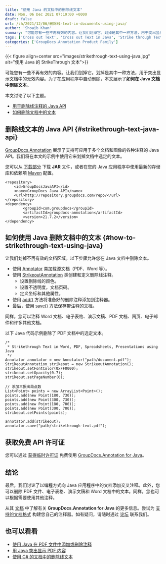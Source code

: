 ```yaml
---
title: "使用 Java 的文档中的删除线文本"
date: Mon, 06 Dec 2021 07:19:00 +0000
draft: false
url: /zh/2021/12/06/删除线-text-in-documents-using-java/
author: 'Shoaib Khan'
summary: "可能您有一些不再有效的内容。让我们划掉它。划掉是其中一种方法，用于突出显示文档中的无效内容。为了在应用程序中自动删除，本文展示了如何在 Java 文档中删除文本。"
tags: ['Cross out Text', 'Cross out Text in Java', 'Strike through Text in Java', 'Strikeout Text', 'Strikethrough Text']
categories: ['GroupDocs.Annotation Product Family']
---
```




{{< figure align=center src="images/strikethrough-text-using-java.jpg" alt="使用 Java 的 StrikeThrough 文本">}}


可能您有一些不再有效的内容。让我们划掉它。划掉是其中一种方法，用于突出显示文档中的无效内容。为了在应用程序中自动删除，本文展示了**如何在 Java 文档中删除文本**。

本文讨论了以下主题。

* [用于删除线注释的 Java API][1]
* [如何删除文档中的文本][2]

## 删除线文本的 Java API {#strikethrough-text-java-api}

[GroupDocs.Annotation][3] 展示了支持可应用于多个文档和图像的各种注释的 Java API。我们将在本文的示例中使用它来划掉文档中选定的文本。

您可以从 [下载部分][4] 下载 **JAR** 文件，或者在您的 Java 应用程序中使用最新的存储库和依赖项 [Maven][5] 配置。

```
<repository>
	<id>GroupDocsJavaAPI</id>
	<name>GroupDocs Java API</name>
	<url>http://repository.groupdocs.com/repo/</url>
</repository>
<dependency>
        <groupId>com.groupdocs</groupId>
        <artifactId>groupdocs-annotation</artifactId>
        <version>21.7.2</version> 
</dependency>
```

## 如何使用 Java 删除文档中的文本 {#how-to-strikethrough-text-using-java}

让我们划掉不再有效的文档区域。以下步骤允许您在 Java 文档中删除文本。

* 使用 [Annotator][6] 类加载源文档（PDF、Word 等）。
* 使用 [StrikeoutAnnotation][7] 类创建和定义删除线注释。
    * 设置删除线的颜色。
    * 设置不透明度，文档页码。
    * 定义坐标和其他属性。
* 使用 [add()][8] 方法将准备好的删除注释添加到注释器。
* 最后，使用 [save()][9] 方法保存带注释的文档。

同样，您可以注释 Word 文档、电子表格、演示文稿、PDF 文档、网页、电子邮件和许多其他文档。

以下 Java 代码示例删除了 PDF 文档中的选定文本。

```
/*
 * Strikethrough Text in Word, PDF, Spreadsheets, Presentations using Java
 */
Annotator annotator = new Annotator("path/document.pdf");
StrikeoutAnnotation strikeout = new StrikeoutAnnotation();
strikeout.setFontColor(0xFF0000);
strikeout.setOpacity(0.7);
strikeout.setPageNumber(0);

// 添加三振出局点数
List<Point> points = new ArrayList<Point>();
points.add(new Point(180, 730));
points.add(new Point(300, 730));
points.add(new Point(180, 700));
points.add(new Point(300, 700));
strikeout.setPoints(points);

annotator.add(strikeout);
annotator.save("path/strikethrough-text.pdf");
```

## 获取免费 API 许可证

您可以通过 [获得临时许可证][11] 免费使用 [GroupDocs.Annotation for Java][10]。

## 结论

最后，我们讨论了以编程方式向 Java 应用程序中的文档添加交叉注释。此外，您可以删除 PDF 文件、电子表格、演示文稿和 Word 文档中的文本。同样，您也可以根据需要使用其他注释。

从其 [文档][12] 中了解有关 **GroupDocs.Annotation for Java** 的更多信息。尝试为 [支持的文档格式][13] 构建您自己的注释器。如有疑问，请随时通过 [论坛][14] 联系我们。

## 也可以看看

* [使用 Java 在 PDF 文件中添加或删除注释][15]
* [用 Java 突出显示 PDF 内容][16]
* [使用 C# 的文档中的删除线文本][17]




[1]: #strikethrough-text-java-api
[2]: #how-to-strikethrough-text-using-java
[3]: https://products.groupdocs.com/annotation/
[4]: https://downloads.groupdocs.com/viewer
[5]: https://repository.groupdocs.com/webapp/#/artifacts/browse/tree/General/repo/com/groupdocs
[6]: https://apireference.groupdocs.com/annotation/java/com.groupdocs.annotation/Annotator
[7]: https://apireference.groupdocs.com/annotation/java/com.groupdocs.annotation.models.annotationmodels/StrikeoutAnnotation
[8]: https://apireference.groupdocs.com/annotation/java/com.groupdocs.annotation/Annotator#add(com.groupdocs.annotation.models.annotationmodels.AnnotationBase)
[9]: https://apireference.groupdocs.com/annotation/java/com.groupdocs.annotation/Annotator#save()
[10]: https://products.groupdocs.com/annotation/java/
[11]: https://purchase.groupdocs.com/temporary-license
[12]: https://docs.groupdocs.com/annotation/java/
[13]: https://docs.groupdocs.com/annotation/java/supported-document-formats/
[14]: https://forum.groupdocs.com/
[15]: https://blog.groupdocs.com/2021/04/18/annotate-pdf-files-using-java/
[16]: https://blog.groupdocs.com/2021/10/07/highlight-pdf-using-annotations-in-java/
[17]: https://blog.groupdocs.com/2021/12/18/strikethrough-text-in-documents-using-csharp/


